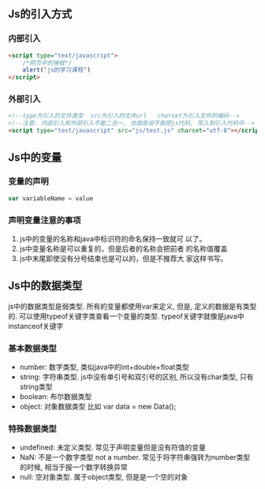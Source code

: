 ## Js的引入方式

### 内部引入

```html
<script type="text/javascript">
    /*网页中的弹框*/
    alert("js的学习课程")
</script>
```

### 外部引入

```html
<!--type为引入的文件类型  src为引入的文件url   charset为引入文件的编码-->
<!--注意: 内部引入和外部引入不能二合一, 也就是说不能把js代码, 写入到引入代码中-->
<script type="text/javascript" src="js/test.js" charset="utf-8"></script>
```

## Js中的变量

### 变量的声明

```js
var variableName = value
```

### 声明变量注意的事项

1. js中的变量的名称和java中标识符的命名保持一致就可
以了。 
2. js中变量名称是可以重复的，但是后者的名称会把前者
  的名称值覆盖 
3. js中末尾即使没有分号结束也是可以的，但是不推荐大
  家这样书写。 

## Js中的数据类型

js中的数据类型是弱类型. 所有的变量都使用var来定义, 但是, 定义的数据是有类型的. 可以使用typeof关键字类查看一个变量的类型. typeof关键字就像是java中instanceof关键字

### 基本数据类型

- number: 数字类型, 类似java中的int+double+float类型
- string: 字符串类型. js中没有单引号和双引号的区别, 所以没有char类型, 只有string类型
- boolean: 布尔数据类型
- object: 对象数据类型 比如 var data = new Data();

### 特殊数据类型

- undefined: 未定义类型. 常见于声明变量但是没有符值的变量
- NaN: 不是一个数字类型  not a number. 常见于将字符串强转为number类型的时候, 相当于报一个数字转换异常
- null: 空对象类型. 属于object类型, 但是是一个空的对象



